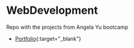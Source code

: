 # WebDevelopment
Repo with the projects from Angela Yu bootcamp

- [Portfolio](https://sancara.github.io/WebDevelopment/Portfolio/){:target="_blank"} 
